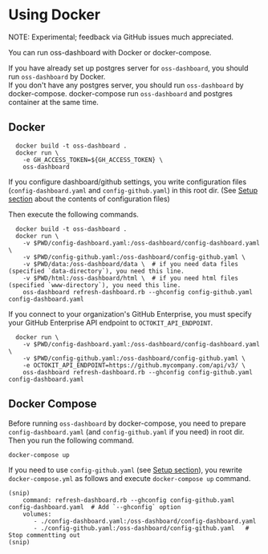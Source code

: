 # Using Docker

NOTE: Experimental; feedback via GitHub issues much appreciated.

You can run oss-dashboard with Docker or docker-compose.

If you have already set up postgres server for `oss-dashboard`, you should run `oss-dashboard` by Docker.  
If you don't have any postgres server, you should run `oss-dashboard` by docker-compose.
docker-compose run `oss-dashboard` and postgres container at the same time.

## Docker

```
  docker build -t oss-dashboard .
  docker run \
    -e GH_ACCESS_TOKEN=${GH_ACCESS_TOKEN} \
    oss-dashboard
```

If you configure dashboard/github settings, you write configuration files (`config-dashboard.yaml` and `config-github.yaml`) in this root dir.
(See [Setup section](https://github.com/amzn/oss-dashboard#setup) about the contents of configuration files)

Then execute the following commands.

```
  docker build -t oss-dashboard .
  docker run \
    -v $PWD/config-dashboard.yaml:/oss-dashboard/config-dashboard.yaml \
    -v $PWD/config-github.yaml:/oss-dashboard/config-github.yaml \
    -v $PWD/data:/oss-dashboard/data \  # if you need data files (specified `data-directory`), you need this line.
    -v $PWD/html:/oss-dashboard/html \  # if you need html files (specified `www-directory`), you need this line.
    oss-dashboard refresh-dashboard.rb --ghconfig config-github.yaml config-dashboard.yaml
```

If you connect to your organization's GitHub Enterprise, you must specify your GitHub Enterprise API endpoint to `OCTOKIT_API_ENDPOINT`.

```
  docker run \
    -v $PWD/config-dashboard.yaml:/oss-dashboard/config-dashboard.yaml \
    -v $PWD/config-github.yaml:/oss-dashboard/config-github.yaml \
    -e OCTOKIT_API_ENDPOINT=https://github.mycompany.com/api/v3/ \
    oss-dashboard refresh-dashboard.rb --ghconfig config-github.yaml config-dashboard.yaml
```

## Docker Compose

Before running `oss-dashboard` by docker-compose, you need to prepare `config-dashboard.yaml` (and `config-github.yaml` if you need) in root dir.  
Then you run the following command.

```
docker-compose up
```

If you need to use `config-github.yaml` (see [Setup section](https://github.com/amzn/oss-dashboard#setup)), you rewrite `docker-compose.yml` as follows and execute `docker-compose up` command.

```
(snip)
    command: refresh-dashboard.rb --ghconfig config-github.yaml config-dashboard.yaml  # Add `--ghconfig` option
    volumes:
       - ./config-dashboard.yaml:/oss-dashboard/config-dashboard.yaml
       - ./config-github.yaml:/oss-dashboard/config-github.yaml   # Stop commentting out
(snip)
```
